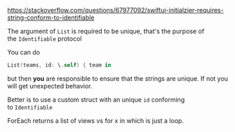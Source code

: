 https://stackoverflow.com/questions/67977092/swiftui-initialzier-requires-string-conform-to-identifiable


The argument of `List` is required to be unique, that's the purpose of the `Identifiable` protocol

You can do

```swift
List(teams, id: \.self) { team in
```

but then **you** are responsible to ensure that the strings are unique. If not you will get unexpected behavior.

Better is to use a custom struct with an unique `id` conforming to `Identifiable`



ForEach returns a list of views vs for x in which is just a loop.